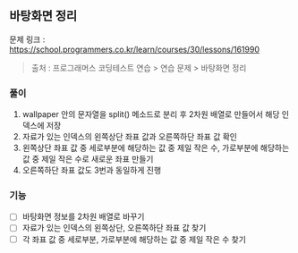 ## 바탕화면 정리
문제 링크 : https://school.programmers.co.kr/learn/courses/30/lessons/161990
> 출처 : 프로그래머스 코딩테스트 연습 > 연습 문제 > 바탕화면 정리

### 풀이
1. wallpaper 안의 문자열을 split() 메소드로 분리 후 2차원 배열로 만들어서 해당 인덱스에 저장
2. 자료가 있는 인덱스의 왼쪽상단 좌표 값과 오른쪽하단 좌표 값 확인
3. 왼쪽상단 좌표 값 중 세로부분에 해당하는 값 중 제일 작은 수, 가로부분에 해당하는 값 중 제일 작은 수로 새로운 좌표 만들기
4. 오른쪽하단 좌표 값도 3번과 동일하게 진행

### 기능
- [ ] 바탕화면 정보를 2차원 배열로 바꾸기
- [ ] 자료가 있는 인덱스의 왼쪽상단, 오른쪽하단 좌표 값 찾기
- [ ] 각 좌표 값 중 세로부분, 가로부분에 해당하는 값 중 제일 작은 수 찾기